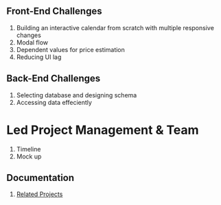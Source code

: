 ## Front-End Challenges
1) Building an interactive calendar from scratch with multiple responsive changes
2) Modal flow
3) Dependent values for price estimation
4) Reducing UI lag

## Back-End Challenges
1) Selecting database and designing schema
2) Accessing data effeciently

# Led Project Management & Team
1) Timeline
2) Mock up

## Documentation
1. [Related Projects](./documentation/related-projects.md)